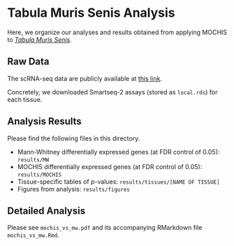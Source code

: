 # Tabula Muris Senis Analysis

Here, we organize our analyses and results obtained from applying MOCHIS to [_Tabula Muris Senis_](https://tabula-muris-senis.ds.czbiohub.org/). 

## Raw Data 

The scRNA-seq data are publicly available at [this link](https://cellxgene.cziscience.com/collections/0b9d8a04-bb9d-44da-aa27-705bb65b54eb).

Concretely, we downloaded Smartseq-2 assays (stored as `local.rds`) for each tissue. 

## Analysis Results

Please find the following files in this directory.

- Mann-Whitney differentially expressed genes (at FDR control of 0.05): `results/MW` 
- MOCHIS differentially expressed genes (at FDR control of 0.05): `results/MOCHIS`
- Tissue-specific tables of _p_-values: `results/tissues/[NAME OF TISSUE]`   
- Figures from analysis: `results/figures`

## Detailed Analysis

Please see `mochis_vs_mw.pdf` and its accompanying RMarkdown file `mochis_vs_mw.Rmd`.

